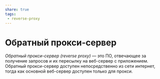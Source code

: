 ```yaml
---
share: true
tags:
 - reverse-proxy
---
```

# Обратный прокси-сервер
*Обратный прокси-сервер (reverse proxy)* — это ПО, отвечающее за получение запросов и их пересылку на веб-сервер с приложением. Обратный прокси-сервер доступен непосредственно из сети интернет, тогда как основной веб-сервер доступен только для прокси.